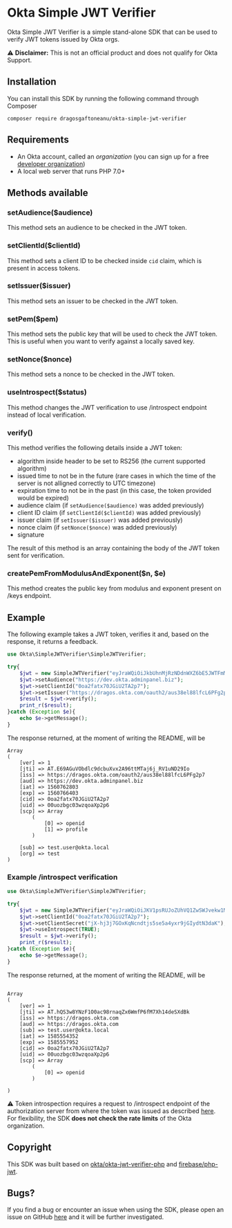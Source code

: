 # Okta Simple JWT Verifier
Okta Simple JWT Verifier is a simple stand-alone SDK that can be used to verify JWT tokens issued by Okta orgs.

:warning: **Disclaimer:** This is not an official product and does not qualify for Okta Support.

## Installation
You can install this SDK by running the following command through Composer

```
composer require dragosgaftoneanu/okta-simple-jwt-verifier
```

## Requirements
* An Okta account, called an _organization_ (you can sign up for a free [developer organization](https://developer.okta.com/signup/))
* A local web server that runs PHP 7.0+

## Methods available
### setAudience($audience)
This method sets an audience to be checked in the JWT token.

### setClientId($clientId)
This method sets a client ID to be checked inside `cid` claim, which is present in access tokens.

### setIssuer($issuer)
This method sets an issuer to be checked in the JWT token.

### setPem($pem)
This method sets the public key that will be used to check the JWT token. This is useful when you want to verify against a locally saved key.

### setNonce($nonce)
This method sets a nonce to be checked in the JWT token.

### useIntrospect($status)
This method changes the JWT verification to use /introspect endpoint instead of local verification.

### verify()
This method verifies the following details inside a JWT token:
* algorithm inside header to be set to RS256 (the current supported algorithm)
* issued time to not be in the future (rare cases in which the time of the server is not alligned correctly to UTC timezone)
* expiration time to not be in the past (in this case, the token provided would be expired)
* audience claim (if `setAudience($audience)` was added previously)
* client ID claim (if `setClientId($clientId)` was added previously)
* issuer claim (if `setIssuer($issuer)` was added previously)
* nonce claim (if `setNonce($nonce)` was added previously)
* signature

The result of this method is an array containing the body of the JWT token sent for verification.

### createPemFromModulusAndExponent($n, $e)
This method creates the public key from modulus and exponent present on /keys endpoint.

## Example
The following example takes a JWT token, verifies it and, based on the response, it returns a feedback.

```php
use Okta\SimpleJWTVerifier\SimpleJWTVerifier;

try{
	$jwt = new SimpleJWTVerifier("eyJraWQiOiJkbUhnMjRzNDdnWXZ6bE5JWTFmMFJxWVdrb2VQQ2R0WmdVdnRxdnNzeTRVIiwiYWxnIjoiUlMyNTYifQ.eyJ2ZXIiOjEsImp0aSI6IkFULkU2OUFHdVZPYmRsYzlkY2J1WHZ4MkE5NnR0TVRhajZqX1JWMXVORDI5SW8iLCJpc3MiOiJodHRwczovL2RyYWdvcy5va3RhLmNvbS9vYXV0aDIvYXVzMzhlbDg4bGZjTDZQRmcycDciLCJhdWQiOiJodHRwczovL2Rldi5va3RhLmFkbWlucGFuZWwuYml6IiwiaWF0IjoxNTYwNzYyODAzLCJleHAiOjE1NjA3NjY0MDMsImNpZCI6IjBvYTJmYXR4NzBKR2lVMlRBMnA3IiwidWlkIjoiMDB1b3piZ2MwM3d6cW9hWHAycDYiLCJzY3AiOlsib3BlbmlkIiwicHJvZmlsZSJdLCJzdWIiOiJ0ZXN0LnVzZXJAb2t0YS5sb2NhbCIsIm9yZyI6InRlc3QifQ.vXowkWk_s-_0M6BZir0KaJSthslu7YWXMa4HsOlAU1xlLCtdC17iiIx1vA5WFiJyNFIkc1ClHdGxbDNpmMUBkKDkJ8fQ81gwt172f8hReeN4ndHEklBpCyQRGXS1by2gooCiMrK8kUCm3gUhaMnnVSZTzyipWlwS7scj8CY2LKAZsUXEnsQSWpmU1fnNoZpsE-1YkLbLXkRSPa2W_-TomnVntx-QZRNLoDl219r3eyGErc21S5pLtESkU4AtgiAHKW87eNrAJ94Lza_3ZlNnciTjDu3d3DLtLlvv6FeRA2eGmubwVAVo0nojWQ7dPUy3IZdayxsYhdhAJu5ZB67YmQ");
	$jwt->setAudience("https://dev.okta.adminpanel.biz");
	$jwt->setClientId("0oa2fatx70JGiU2TA2p7");
	$jwt->setIssuer("https://dragos.okta.com/oauth2/aus38el88lfcL6PFg2p7");
	$result = $jwt->verify();
	print_r($result);
}catch (Exception $e){
	echo $e->getMessage();
}
```
	
The response returned, at the moment of writing the README, will be

```
Array
(
    [ver] => 1
    [jti] => AT.E69AGuVObdlc9dcbuXvx2A96ttMTaj6j_RV1uND29Io
    [iss] => https://dragos.okta.com/oauth2/aus38el88lfcL6PFg2p7
    [aud] => https://dev.okta.adminpanel.biz
    [iat] => 1560762803
    [exp] => 1560766403
    [cid] => 0oa2fatx70JGiU2TA2p7
    [uid] => 00uozbgc03wzqoaXp2p6
    [scp] => Array
        (
            [0] => openid
            [1] => profile
        )

    [sub] => test.user@okta.local
    [org] => test
)
```

### Example /introspect verification
```php
use Okta\SimpleJWTVerifier\SimpleJWTVerifier;

try{
	$jwt = new SimpleJWTVerifier("eyJraWQiOiJKV1psRUJoZUhVQ1ZwSWJvekw1MnByUDZTRUh1YkQwU2dxNlRCNUc0MjhVIiwiYWxnIjoiUlMyNTYifQ.eyJ2ZXIiOjEsImp0aSI6IkFULmhRUzN3OFlOekYxTzBhYzk4cm5hcVp4NldtZlA2Zk03WGgxNGRlU1hkQmsiLCJpc3MiOiJodHRwczovL2RyYWdvcy5va3RhLmNvbSIsImF1ZCI6Imh0dHBzOi8vZHJhZ29zLm9rdGEuY29tIiwic3ViIjoidGVzdC51c2VyQG9rdGEubG9jYWwiLCJpYXQiOjE1ODU1NTQzNTIsImV4cCI6MTU4NTU1Nzk1MiwiY2lkIjoiMG9hMmZhdHg3MEpHaVUyVEEycDciLCJ1aWQiOiIwMHVvemJnYzAzd3pxb2FYcDJwNiIsInNjcCI6WyJvcGVuaWQiXX0.okZDD1S6fhVs8_QEj_q0v73aBpZu7GLkj8ywgw6Jsl1EhQDQXqa05j5UXEn8eR2Nz3mSaY8kdAZJJfWiQKa19x5FplNy3OTq8tqdAHn24wsk5W5jwVys896dTp3UgGUXe2D7yq6pIUquuGUkJ1ymvQHTP2dy_FW3CFodvcJWhIRGm57OIA8v7DuBM1kNE-vJlsAJjjRrgCWa1IJZMstsDD1oOSNdXz7_inCg6qOaeI9QE_CmfFHAuqHAC40nN4_GaAk2IgOpU2SLq3CFaZhlypVSb1luss4NemKcjIja7-BSXgtnS5gHj1-vokXxvxnpxiGYBs7l4HgIVWc_BEsCzg");
	$jwt->setClientId("0oa2fatx70JGiU2TA2p7");
	$jwt->setClientSecret("jX-hj3j7GOxKqNcndtjs5se5a4yxr9jGIydtN3daK");
	$jwt->useIntrospect(TRUE);
	$result = $jwt->verify();
	print_r($result);
}catch (Exception $e){
	echo $e->getMessage();
}
```

The response returned, at the moment of writing the README, will be

```

Array
(
    [ver] => 1
    [jti] => AT.hQS3w8YNzF1O0ac98rnaqZx6WmfP6fM7Xh14deSXdBk
    [iss] => https://dragos.okta.com
    [aud] => https://dragos.okta.com
    [sub] => test.user@okta.local
    [iat] => 1585554352
    [exp] => 1585557952
    [cid] => 0oa2fatx70JGiU2TA2p7
    [uid] => 00uozbgc03wzqoaXp2p6
    [scp] => Array
        (
            [0] => openid
        )

)
```

:warning: Token introspection requires a request to /introspect endpoint of the authorization server from where the token was issued as described [here](https://developer.okta.com/docs/reference/api/oidc/#introspect). For flexibility, the SDK **does not check the rate limits** of the Okta organization.

## Copyright
This SDK was built based on [okta/okta-jwt-verifier-php](https://github.com/okta/okta-jwt-verifier-php) and [firebase/php-jwt](https://github.com/firebase/php-jwt).

## Bugs?
If you find a bug or encounter an issue when using the SDK, please open an issue on GitHub [here](https://github.com/dragosgaftoneanu/okta-simple-jwt-verifier/issues) and it will be further investigated.